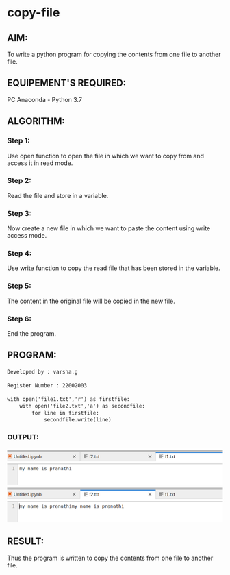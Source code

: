# copy-file
## AIM:
To write a python program for copying the contents from one file to another file.
## EQUIPEMENT'S REQUIRED: 
PC
Anaconda - Python 3.7
## ALGORITHM: 
### Step 1:
Use open function to open the file in which we want to copy from and access it in read mode.
### Step 2: 
Read the file and store in a variable.
### Step 3: 
Now create a new file in which we want to paste the content using write access mode.
### Step 4:  
 Use write function to copy the read file that has been stored in the variable.
### Step 5: 
The content in the original file will be copied in the new file.
### Step 6: 
End the program.
## PROGRAM:
```
Developed by : varsha.g

Register Number : 22002003

with open('file1.txt','r') as firstfile:
    with open('file2.txt','a') as secondfile:
        for line in firstfile:
            secondfile.write(line)
```
### OUTPUT:
!['OUTPUT'](/f1file.png)
!['OUTPUT'](/f1copyfile.png)

## RESULT:
Thus the program is written to copy the contents from one file to another file.
